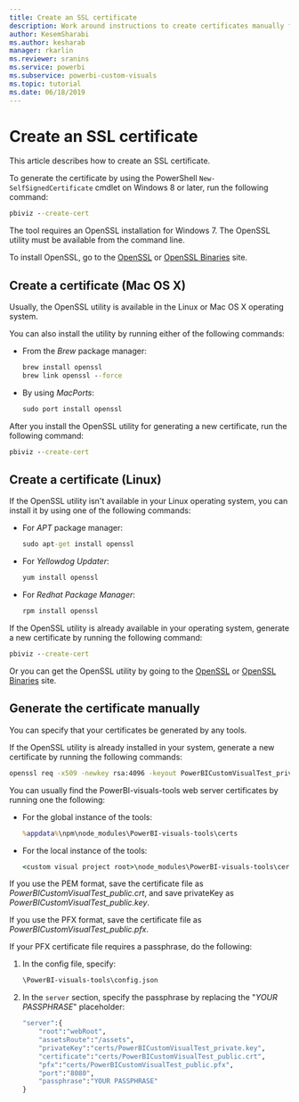```yaml
---
title: Create an SSL certificate
description: Work around instructions to create certificates manually for developer server
author: KesemSharabi
ms.author: kesharab
manager: rkarlin
ms.reviewer: sranins
ms.service: powerbi
ms.subservice: powerbi-custom-visuals
ms.topic: tutorial
ms.date: 06/18/2019
---
```


# Create an SSL certificate

This article describes how to create an SSL certificate.

To generate the certificate by using the PowerShell `New-SelfSignedCertificate` cmdlet on Windows 8 or later, run the following command:

```cmd
pbiviz --create-cert
```

The tool requires an OpenSSL installation for Windows 7. The OpenSSL utility must be available from the command line.

To install OpenSSL, go to the [OpenSSL](https://www.openssl.org) or [OpenSSL Binaries](https://wiki.openssl.org/index.php/Binaries) site.



## Create a certificate (Mac OS X)

Usually, the OpenSSL utility is available in the Linux or Mac OS X operating system.

You can also install the utility by running either of the following commands:
* From the *Brew* package manager:

    ```cmd
    brew install openssl
    brew link openssl --force
    ```

* By using *MacPorts*:

    ```cmd
    sudo port install openssl
    ```

After you install the OpenSSL utility for generating a new certificate, run the following command:

```cmd
pbiviz --create-cert
```

## Create a certificate (Linux)

If the OpenSSL utility isn't available in your Linux operating system, you can install it by using one of the following commands:

* For *APT* package manager:

    ```cmd
    sudo apt-get install openssl
    ```

* For *Yellowdog Updater*:

    ```cmd
    yum install openssl
    ```

* For *Redhat Package Manager*:

    ```cmd
    rpm install openssl
    ```

If the OpenSSL utility is already available in your operating system, generate a new certificate by running the following command:

```cmd
pbiviz --create-cert
```

Or you can get the OpenSSL utility by going to the [OpenSSL](https://www.openssl.org) or [OpenSSL Binaries](https://wiki.openssl.org/index.php/Binaries) site.

## Generate the certificate manually

You can specify that your certificates be generated by any tools.

If the OpenSSL utility is already installed in your system, generate a new certificate by running the following commands:

```cmd
openssl req -x509 -newkey rsa:4096 -keyout PowerBICustomVisualTest_private.key -out PowerBICustomVisualTest_public.crt -days 365
```

You can usually find the PowerBI-visuals-tools web server certificates by running one the following:

* For the global instance of the tools:

    ```cmd
    %appdata%\npm\node_modules\PowerBI-visuals-tools\certs
    ```

* For the local instance of the tools:

    ```cmd
    <custom visual project root>\node_modules\PowerBI-visuals-tools\certs
    ```

If you use the PEM format, save the certificate file as *PowerBICustomVisualTest_public.crt*, and save privateKey as *PowerBICustomVisualTest_public.key*.

If you use the PFX format, save the certificate file as *PowerBICustomVisualTest_public.pfx*.

If your PFX certificate file requires a passphrase, do the following:
1. In the config file, specify:

    ```cmd
    \PowerBI-visuals-tools\config.json
    ```

1. In the `server` section, specify the passphrase by replacing the "*YOUR PASSPHRASE*" placeholder:

    ```cmd
    "server":{
        "root":"webRoot",
        "assetsRoute":"/assets",
        "privateKey":"certs/PowerBICustomVisualTest_private.key",
        "certificate":"certs/PowerBICustomVisualTest_public.crt",
        "pfx":"certs/PowerBICustomVisualTest_public.pfx",
        "port":"8080",
        "passphrase":"YOUR PASSPHRASE"
    }
    ```

